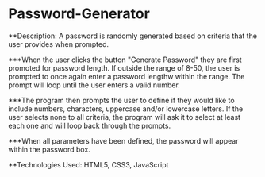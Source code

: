 # Password-Generator

**Description: A password is randomly generated based on criteria that the user provides when prompted.

***When the user clicks the button "Generate Password" they are first promoted for password length. If outside the range of 8-50, the user is prompted to once again enter a password lengthw within the range. The prompt will loop until the user enters a valid number.

***The program then prompts the user to define if they would like to include numbers, characters, uppercase and/or lowercase letters. If the user selects none to all criteria, the program will ask it to select at least each one and will loop back through the prompts.

***When all parameters have been defined, the password will appear within the password box.

**Technologies Used: HTML5, CSS3, JavaScript